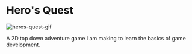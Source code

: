 # Hero's Quest

![heros-quest-gif](https://media.giphy.com/media/Isa0hKNKMyjGo/giphy.gif)

A 2D top down adventure game I am making to learn the basics of game development.
